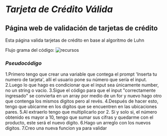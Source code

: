 # ***Tarjeta de Crédito Válida***
## **Página web de validación de tarjetas de crédito**

Esta página valida tarjetas de crédito en base al algoritmo de Luhn

Flujo grama del código: ![recursos](https://fotos.subefotos.com/dc0be22265447ab1a66f2968bdb99a4fo.png)



### *Pseudocódigo*
1.Primero tengo que crear una variable que contega el prompt 'Inserta tu numero de tarjeta', allí el usuario pone su número que sería el input.
2.Luego lo que hago es condicionar que el input sea únicamente number, no un string o vacío.
3.Sigue el código para que el input "correctamente ingresado" se convierta en un array por medio de un for y nuevo hago otro que contenga los mismos digitos pero al revés.
4.Después de hacer esto, tengo que ubicarme en los digitos que se encuentren en las ubicaciones pares.
5.Al extraerlo tengo que multiplicarlo por 2. Si y solo si, el número obtenido es mayor a 10, tengo que sumar sus cifras y quedarme con el producto, este será el nuevo dígito.
6.Hago un arreglo con los nuevos dígitos.
7.Creo una nueva funcion ya para validar
